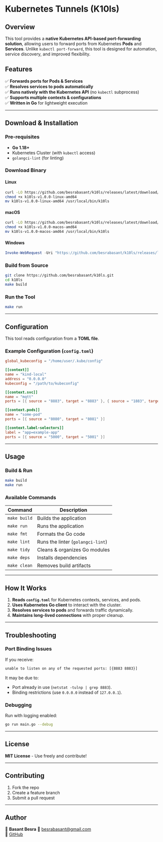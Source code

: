 # Kubernetes Tunnels (K10ls)

## Overview

This tool provides a **native Kubernetes API-based port-forwarding solution**, allowing users to forward ports from Kubernetes **Pods** and **Services**. Unlike `kubectl port-forward`, this tool is designed for automation, service discovery, and improved flexibility.

## Features

✅ **Forwards ports for Pods & Services**  
✅ **Resolves services to pods automatically**  
✅ **Runs natively with the Kubernetes API** (no `kubectl` subprocess)  
✅ **Supports multiple contexts & configurations**  
✅ **Written in Go** for lightweight execution  

---

## Download & Installation

### **Pre-requisites**
- **Go 1.18+**
- Kubernetes Cluster (with `kubectl` access)
- `golangci-lint` (for linting)

### **Download Binary**
#### **Linux**
```sh
curl -LO https://github.com/besrabasant/k10ls/releases/latest/download/k10ls-v1.0.0-linux-amd64
chmod +x k10ls-v1.0.0-linux-amd64
mv k10ls-v1.0.0-linux-amd64 /usr/local/bin/k10ls
```

#### **macOS**
```sh
curl -LO https://github.com/besrabasant/k10ls/releases/latest/download/k10ls-v1.0.0-macos-amd64
chmod +x k10ls-v1.0.0-macos-amd64
mv k10ls-v1.0.0-macos-amd64 /usr/local/bin/k10ls
```

#### **Windows**
```powershell
Invoke-WebRequest -Uri "https://github.com/besrabasant/k10ls/releases/latest/download/k10ls--windows-amd64.exe" -OutFile "k10ls.exe"
```

### **Build from Source**
```sh
git clone https://github.com/besrabasant/k10ls.git
cd k10ls
make build
```

### **Run the Tool**
```sh
make run
```

---

## Configuration

This tool reads configuration from a **TOML file**.

### **Example Configuration (`config.toml`)**
```toml
global_kubeconfig = "/home/user/.kube/config"

[[context]]
name = "kind-local"
address = "0.0.0.0"
kubeconfig = "/path/to/kubeconfig"

[[context.svc]]
name = "mqtt"
ports = [{ source = "8883", target = "8883" }, { source = "1883", target = "1883" }]

[[context.pods]]
name = "some-pod"
ports = [{ source = "8080", target = "8081" }]

[[context.label-selectors]]
label = "app=example-app"
ports = [{ source = "5000", target = "5001" }]
```

---

## Usage

### **Build & Run**
```sh
make build
make run
```

### **Available Commands**
| Command        | Description                  |
|---------------|------------------------------|
| `make build`  | Builds the application            |
| `make run`    | Runs the application         |
| `make fmt`    | Formats the Go code          |
| `make lint`   | Runs the linter (`golangci-lint`) |
| `make tidy`   | Cleans & organizes Go modules |
| `make deps`   | Installs dependencies        |
| `make clean`  | Removes build artifacts      |

---

## How It Works

1. **Reads `config.toml`** for Kubernetes contexts, services, and pods.
2. **Uses Kubernetes Go client** to interact with the cluster.
3. **Resolves services to pods** and forwards traffic dynamically.
4. **Maintains long-lived connections** with proper cleanup.

---

## Troubleshooting

### **Port Binding Issues**
If you receive:
```sh
unable to listen on any of the requested ports: [{8883 8883}]
```
It may be due to:
- Port already in use (`netstat -tulnp | grep 8883`).
- Binding restrictions (use `0.0.0.0` instead of `127.0.0.1`).

### **Debugging**
Run with logging enabled:
```sh
go run main.go --debug
```

---

## License
**MIT License** - Use freely and contribute!

---

## Contributing
1. Fork the repo
2. Create a feature branch
3. Submit a pull request

---

## Author
🚀 **Basant Besra**
📧 besrabasant@gmail.com  
🐙 [GitHub](https://github.com/besrabasant)
